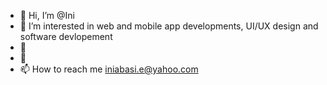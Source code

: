 - 👋 Hi, I’m @Ini 
- 👀 I’m interested in web and mobile app developments, UI/UX design and software devlopement
- 🌱 
- 💞️ 
- 📫 How to reach me iniabasi.e@yahoo.com

<!---
Ini1234/Ini1234 is a ✨ special ✨ repository because its `README.md` (this file) appears on your GitHub profile.
You can click the Preview link to take a look at your changes.
--->
